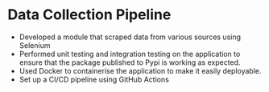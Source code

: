 # Data Collection Pipeline
- Developed a module that scraped data from various sources using Selenium <br>
- Performed unit testing and integration testing on the application to ensure that the package published to Pypi is working as expected.<br>
- Used Docker to containerise the application to make it easily deployable.<br>
- Set up a CI/CD pipeline using GitHub Actions<br>

